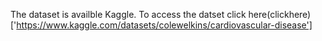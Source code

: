 The dataset is availble Kaggle. To access the datset click here(clickhere)['https://www.kaggle.com/datasets/colewelkins/cardiovascular-disease']
